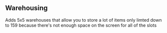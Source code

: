 Warehousing
---
Adds 5x5 warehouses that allow you to store a lot of items
only limted down to 159 because there's not enough space on the screen for all of the slots
